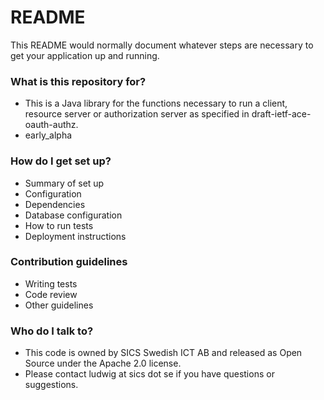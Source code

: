 # README #

This README would normally document whatever steps are necessary to get your application up and running.

### What is this repository for? ###

* This is a Java library for the functions necessary to run a client, resource server or authorization server as specified in draft-ietf-ace-oauth-authz.
* early_alpha


### How do I get set up? ###

* Summary of set up
* Configuration
* Dependencies
* Database configuration
* How to run tests
* Deployment instructions

### Contribution guidelines ###

* Writing tests
* Code review
* Other guidelines

### Who do I talk to? ###

* This code is owned by SICS Swedish ICT AB and released as Open Source under the Apache 2.0 license.
* Please contact ludwig at sics dot se if you have questions or suggestions.